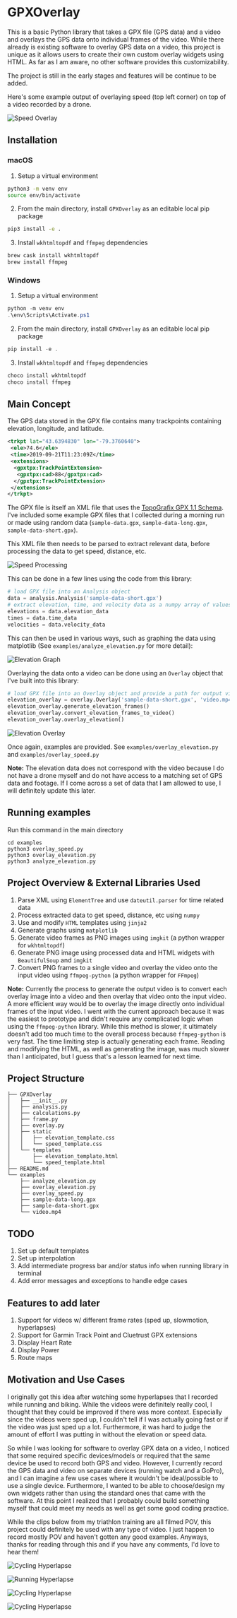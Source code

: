 # GPXOverlay
This is a basic Python library that takes a GPX file (GPS data) and a video and
overlays the GPS data onto individual frames of the video. While there already is
existing software to overlay GPS data on a video, this project is unique as it
allows users to create their own custom overlay widgets using HTML. As far as I
am aware, no other software provides this customizability.

The project is still in the early stages and features will be continue to be added.

Here's some example output of overlaying speed (top left corner) on top of a
video recorded by a drone.

![Speed Overlay](examples/test_speed.gif)


## Installation
### macOS
1. Setup a virtual environment

```bash
python3 -m venv env
source env/bin/activate
```

2. From the main directory, install `GPXOverlay` as an editable local pip package

```bash
pip3 install -e .
```

3. Install `wkhtmltopdf` and `ffmpeg` dependencies

```bash
brew cask install wkhtmltopdf
brew install ffmpeg
```

### Windows
1. Setup a virtual environment

```powershell
python -m venv env
.\env\Scripts\Activate.ps1
```

2. From the main directory, install `GPXOverlay` as an editable local pip package

```powershell
pip install -e .
```

3. Install `wkhtmltopdf` and `ffmpeg` dependencies

```powershell
choco install wkhtmltopdf
choco install ffmpeg
```

## Main Concept
The GPS data stored in the GPX file contains many trackpoints containing
elevation, longitude, and latitude.

```xml
<trkpt lat="43.6394830" lon="-79.3760640">
 <ele>74.6</ele>
 <time>2019-09-21T11:23:09Z</time>
 <extensions>
  <gpxtpx:TrackPointExtension>
   <gpxtpx:cad>88</gpxtpx:cad>
  </gpxtpx:TrackPointExtension>
 </extensions>
</trkpt>
```

The GPX file is itself an XML file that uses the [TopoGrafix GPX 1.1 Schema](https://www.topografix.com/gpx/1/1/).
I've included some example GPX files that I collected during a morning run or
made using random data (`sample-data.gpx`, `sample-data-long.gpx`, `sample-data-short.gpx`).

This XML file then needs to be parsed to extract relevant data, before processing
the data to get speed, distance, etc.

![Speed Processing](examples/Speed-Processing.gif)

This can be done in a few lines using the code from this library:

```python
# load GPX file into an Analysis object
data = analysis.Analysis('sample-data-short.gpx')
# extract elevation, time, and velocity data as a numpy array of values
elevations = data.elevation_data
times = data.time_data
velocities = data.velocity_data
```

This can then be used in various ways, such as graphing the data using matplotlib
(See `examples/analyze_elevation.py` for more detail):

![Elevation Graph](examples/elevation_profile.png)

Overlaying the data onto a video can be done using an `Overlay` object that I've
built into this library:

```python
# load GPX file into an Overlay object and provide a path for output video
elevation_overlay = overlay.Overlay('sample-data-short.gpx', 'video.mp4')
elevation_overlay.generate_elevation_frames()
elevation_overlay.convert_elevation_frames_to_video()
elevation_overlay.overlay_elevation()
```

![Elevation Overlay](examples/test_elevation.gif)

Once again, examples are provided. See `examples/overlay_elevation.py` and `examples/overlay_speed.py`

**Note:** The elevation data does not correspond with the video because I do not
have a drone myself and do not have access to a matching set of GPS data and
footage. If I come across a set of data that I am allowed to use, I will definitely
update this later.

## Running examples
Run this command in the main directory
```shell
cd examples
python3 overlay_speed.py
python3 overlay_elevation.py
python3 analyze_elevation.py
```

## Project Overview & External Libraries Used
1. Parse XML using `ElementTree` and use `dateutil.parser` for time related data
2. Process extracted data to get speed, distance, etc using `numpy`
3. Use and modify `HTML` templates using `jinja2`
4. Generate graphs using `matplotlib`
5. Generate video frames as PNG images using `imgkit` (a python wrapper for `wkhtmltopdf`)
6. Generate PNG image using processed data and HTML widgets with `BeautifulSoup`
and `imgkit`
7. Convert PNG frames to a single video and overlay the video onto the input video using `ffmpeg-python` (a python wrapper for `FFmpeg`)

**Note:** Currently the process to generate the output video is to convert each
 overlay image into a video and then overlay that video onto the input video. A
 more efficient way would be to overlay the image directly onto individual
 frames of the input video. I went with the current approach because it was the
 easiest to prototype and didn't require any complicated logic when using the
 `ffmpeg-python` library. While this method is slower, it ultimately doesn't add
 too much time to the overall process because `ffmpeg-python` is very fast. The
 time limiting step is actually generating each frame. Reading and modifying the
 HTML, as well as generating the image, was much slower than I anticipated, but
 I guess that's a lesson learned for next time.

## Project Structure
```
├── GPXOverlay
│   ├── __init__.py
│   ├── analysis.py
│   ├── calculations.py
│   ├── frame.py
│   ├── overlay.py
│   ├── static
│   │   ├── elevation_template.css
│   │   └── speed_template.css
│   └── templates
│       ├── elevation_template.html
│       └── speed_template.html
├── README.md
└── examples
    ├── analyze_elevation.py
    ├── overlay_elevation.py
    ├── overlay_speed.py
    ├── sample-data-long.gpx
    ├── sample-data-short.gpx
    └── video.mp4
```

## TODO
1. Set up default templates
2. Set up interpolation
3. Add intermediate progress bar and/or status info when running library in terminal
4. Add error messages and exceptions to handle edge cases


## Features to add later
1. Support for videos w/ different frame rates (sped up, slowmotion, hyperlapses)
2. Support for Garmin Track Point and Cluetrust GPX extensions
3. Display Heart Rate
4. Display Power
5. Route maps


## Motivation and Use Cases
I originally got this idea after watching some hyperlapses that I recorded while
running and biking. While the videos were definitely really cool, I thought that
they could be improved if there was more context. Especially since the videos
were sped up, I couldn't tell if I was actually going fast or if the video was
just sped up a lot. Furthermore, it was hard to judge the amount of effort I was
putting in without the elevation or speed data.

So while I was looking for software to overlay GPX data on a video, I noticed
that some required specific devices/models or required that the same device be
used to record both GPS and video. However, I currently record the GPS data and
video on separate devices (running watch and a GoPro), and I can imagine a few
use cases where it wouldn't be ideal/possible to use a single device. Furthermore,
I wanted to be able to choose/design my own widgets rather than using the standard
ones that came with the software. At this point I realized that I probably could
build something myself that could meet my needs as well as get some good coding
practice.

While the clips below from my triathlon training are all filmed POV, this project
could definitely be used with any type of video. I just happen to record mostly
POV and haven't gotten any good examples. Anyways, thanks for reading through this
and if you have any comments, I'd love to hear them!

![Cycling Hyperlapse](examples/Cycling-Hyperlapse1.gif)

![Running Hyperlapse](examples/Running-Hyperlapse.gif)

![Cycling Hyperlapse](examples/Cycling-Hyperlapse2.gif)

![Cycling Hyperlapse](examples/Cycling-Hyperlapse3.gif)
